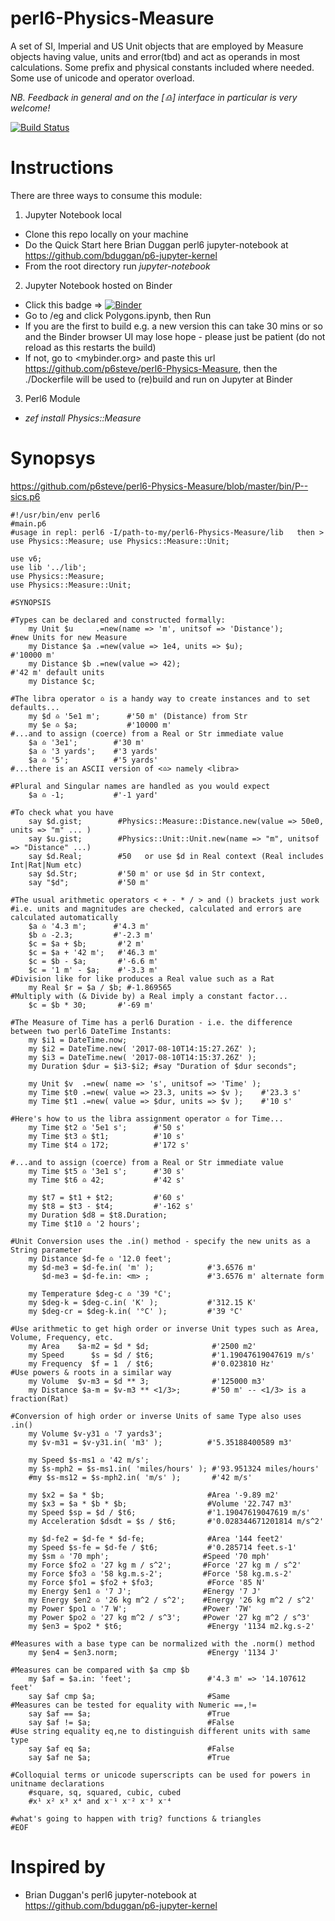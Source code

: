 # perl6-Physics-Measure
A set of SI, Imperial and US Unit objects that are employed by Measure objects having value, units and error(tbd) and act as operands in most calculations. Some prefix and physical constants included where needed. Some use of unicode and operator overload.

*NB. Feedback in general and on the [♎️] interface in particular is very welcome!*

[![Build Status](https://travis-ci.org/p6steve/perl6-Physics-Measure.svg?branch=master)](https://travis-ci.org/p6steve/perl6-Physics-Measure)

# Instructions
There are three ways to consume this module:
1. Jupyter Notebook local
- Clone this repo locally on your machine
- Do the Quick Start here Brian Duggan perl6 jupyter-notebook at <https://github.com/bduggan/p6-jupyter-kernel>
- From the root directory run *jupyter-notebook*
2. Jupyter Notebook hosted on Binder
- Click this badge => [![Binder](https://mybinder.org/badge_logo.svg)](https://mybinder.org/v2/gh/p6steve/perl6-Physics-Measure/master)
- Go to /eg and click Polygons.ipynb, then Run
- If you are the first to build e.g. a new version this can take 30 mins or so and the Binder browser UI may lose hope - please just be patient (do not reload as this restarts the build)
- If not, go to <mybinder.org> and paste this url <https://github.com/p6steve/perl6-Physics-Measure>, then the ./Dockerfile will be used to (re)build and run on Jupyter at Binder
3. Perl6 Module
- *zef install Physics::Measure*

# Synopsys
https://github.com/p6steve/perl6-Physics-Measure/blob/master/bin/P--sics.p6

```perl6
#!/usr/bin/env perl6
#main.p6
#usage in repl: perl6 -I/path-to-my/perl6-Physics-Measure/lib   then > use Physics::Measure; use Physics::Measure::Unit;

use v6;
use lib '../lib';
use Physics::Measure;
use Physics::Measure::Unit;

#SYNOPSIS

#Types can be declared and constructed formally:
    my Unit $u     .=new(name => 'm', unitsof => 'Distance');       #new Units for new Measure
    my Distance $a .=new(value => 1e4, units => $u);                #'10000 m'
    my Distance $b .=new(value => 42);                              #'42 m' default units
    my Distance $c;
    
#The libra operator ♎️ is a handy way to create instances and to set defaults...
    my $d ♎️ '5e1 m';      #'50 m' (Distance) from Str
    my $e ♎️ $a;           #'10000 m'
#...and to assign (coerce) from a Real or Str immediate value
    $a ♎️ '3e1';        #'30 m'
    $a ♎️ '3 yards';    #'3 yards'
    $a ♎️ '5';          #'5 yards'
#...there is an ASCII version of <♎️> namely <libra> 

#Plural and Singular names are handled as you would expect
    $a ♎️ -1;           #'-1 yard'

#To check what you have
    say $d.gist;        #Physics::Measure::Distance.new(value => 50e0, units => "m" ... )
    say $u.gist;        #Physics::Unit::Unit.new(name => "m", unitsof => "Distance" ...)
    say $d.Real;        #50   or use $d in Real context (Real includes Int|Rat|Num etc)
    say $d.Str;         #'50 m' or use $d in Str context,
    say "$d";           #'50 m'

#The usual arithmetic operators < + - * / > and () brackets just work
#i.e. units and magnitudes are checked, calculated and errors are calculated automatically    
    $a ♎️ '4.3 m';      #'4.3 m' 
    $b ♎️ -2.3;         #'-2.3 m'
    $c = $a + $b;       #'2 m'
    $c = $a + '42 m';   #'46.3 m'
    $c = $b - $a;       #'-6.6 m'
    $c = '1 m' - $a;    #'-3.3 m' 
#Division like for like produces a Real value such as a Rat
    my Real $r = $a / $b; #-1.869565
#Multiply with (& Divide by) a Real imply a constant factor...
    $c = $b * 30;       #'-69 m'

#The Measure of Time has a perl6 Duration - i.e. the difference between two perl6 DateTime Instants:
    my $i1 = DateTime.now;
    my $i2 = DateTime.new( '2017-08-10T14:15:27.26Z' );
    my $i3 = DateTime.new( '2017-08-10T14:15:37.26Z' );
    my Duration $dur = $i3-$i2; #say "Duration of $dur seconds";

    my Unit $v  .=new( name => 's', unitsof => 'Time' );
    my Time $t0 .=new( value => 23.3, units => $v );    #'23.3 s'
    my Time $t1 .=new( value => $dur, units => $v );    #'10 s'
    
#Here's how to us the libra assignment operator ♎️ for Time...
    my Time $t2 ♎️ '5e1 s';      #'50 s'
    my Time $t3 ♎️ $t1;          #'10 s'
    my Time $t4 ♎️ 172;          #'172 s'

#...and to assign (coerce) from a Real or Str immediate value
    my Time $t5 ♎️ '3e1 s';      #'30 s'
    my Time $t6 ♎️ 42;           #'42 s'

    my $t7 = $t1 + $t2;         #'60 s'
    my $t8 = $t3 - $t4;         #'-162 s'
    my Duration $d8 = $t8.Duration;
    my Time $t10 ♎️ '2 hours';

#Unit Conversion uses the .in() method - specify the new units as a String parameter
    my Distance $d-fe ♎️ '12.0 feet';
    my $d-me3 = $d-fe.in( 'm' );            #'3.6576 m'
       $d-me3 = $d-fe.in: <m> ;             #'3.6576 m' alternate form

    my Temperature $deg-c ♎️ '39 °C';
    my $deg-k = $deg-c.in( 'K' );           #'312.15 K'
    my $deg-cr = $deg-k.in( '°C' );         #'39 °C'

#Use arithmetic to get high order or inverse Unit types such as Area, Volume, Frequency, etc.
    my Area    $a-m2 = $d * $d;              #'2500 m2'
    my Speed      $s = $d / $t6;             #'1.19047619047619 m/s'
    my Frequency  $f = 1  / $t6;             #'0.023810 Hz'
#Use powers & roots in a similar way
    my Volume  $v-m3 = $d ** 3;              #'125000 m3'
    my Distance $a-m = $v-m3 ** <1/3>;       #'50 m' -- <1/3> is a fraction(Rat)

#Conversion of high order or inverse Units of same Type also uses .in() 
    my Volume $v-y31 ♎️ '7 yards3';
    my $v-m31 = $v-y31.in( 'm3' );          #'5.35188400589 m3'

    my Speed $s-ms1 ♎️ '42 m/s';
    my $s-mph2 = $s-ms1.in( 'miles/hours' ); #'93.951324 miles/hours'
    #my $s-ms12 = $s-mph2.in( 'm/s' );       #'42 m/s'

    my $x2 = $a * $b;                       #Area '-9.89 m2'
    my $x3 = $a * $b * $b;                  #Volume '22.747 m3'
    my Speed $sp = $d / $t6;                #'1.19047619047619 m/s'
    my Acceleration $dsdt = $s / $t6;       #'0.028344671201814 m/s^2'

    my $d-fe2 = $d-fe * $d-fe;              #Area '144 feet2'
    my Speed $s-fe = $d-fe / $t6;           #'0.285714 feet.s-1'
    my $sm ♎️ '70 mph';                     #Speed '70 mph'
    my Force $fo2 ♎️ '27 kg m / s^2';       #Force '27 kg m / s^2'
    my Force $fo3 ♎️ '58 kg.m.s-2';         #Force '58 kg.m.s-2'
    my Force $fo1 = $fo2 + $fo3;            #Force '85 N'
    my Energy $en1 ♎️ '7 J';                #Energy '7 J'
    my Energy $en2 ♎️ '26 kg m^2 / s^2';    #Energy '26 kg m^2 / s^2'
    my Power $po1 ♎️ '7 W';                 #Power '7W'
    my Power $po2 ♎️ '27 kg m^2 / s^3';     #Power '27 kg m^2 / s^3'
    my $en3 = $po2 * $t6;                   #Energy '1134 m2.kg.s-2'

#Measures with a base type can be normalized with the .norm() method
    my $en4 = $en3.norm;                    #Energy '1134 J'

#Measures can be compared with $a cmp $b
    my $af = $a.in: 'feet';                 #'4.3 m' => '14.107612 feet'
    say $af cmp $a;                         #Same
#Measures can be tested for equality with Numeric ==,!=
    say $af == $a;                          #True
    say $af != $a;                          #False
#Use string equality eq,ne to distinguish different units with same type  
    say $af eq $a;                          #False
    say $af ne $a;                          #True

#Colloquial terms or unicode superscripts can be used for powers in unitname declarations 
    #square, sq, squared, cubic, cubed
    #x¹ x² x³ x⁴ and x⁻¹ x⁻² x⁻³ x⁻⁴

#what's going to happen with trig? functions & triangles
#EOF
```

# Inspired by
* Brian Duggan's perl6 jupyter-notebook at <https://github.com/bduggan/p6-jupyter-kernel>
